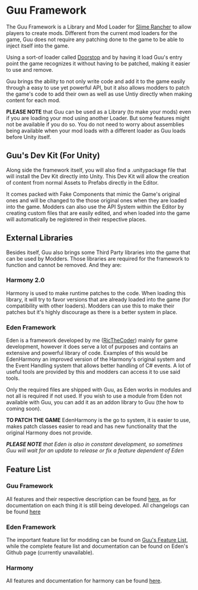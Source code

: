 # Guu Framework
The Guu Framework is a Library and Mod Loader for [Slime Rancher](https://store.steampowered.com/app/433340/Slime_Rancher/) to allow players to create mods. Different from the current mod loaders for the game, Guu does not require any patching done to the game to be able to inject itself into the game.

Using a sort-of loader called [Doorstop](https://github.com/NeighTools/UnityDoorstop) and by having it load Guu's entry point the game recognizes it without having to be patched, making it easier to use and remove.

Guu brings the ability to not only write code and add it to the game easily through a easy to use yet powerful API, but it also allows modders to patch the game's code to add their own as well as use Untiy directly when making content for each mod.

**PLEASE NOTE** that Guu can be used as a Library (to make your mods) even if you are loading your mod using another Loader. But some features might not be available if you do so. You do not need to worry about assemblies being available when your mod loads with a different loader as Guu loads before Unity itself.

## Guu's Dev Kit (For Unity)
Along side the framework itself, you will also find a .unitypackage file that will install the Dev Kit directly into Unity. This Dev Kit will allow the creation of content from normal Assets to Prefabs directly in the Editor.

It comes packed with Fake Components that mimic the Game's original ones and will be changed to the those original ones when they are loaded into the game. Modders can also use the API System within the Editor by creating custom files that are easily edited, and when loaded into the game will automatically be registered in their respective places.

## External Libraries
Besides itself, Guu also brings some Third Party libraries into the game that can be used by Modders. Those libraries are required for the framework to function and cannot be removed. And they are:

### Harmony 2.0
Harmony is used to make runtime patches to the code. When loading this library, it will try to favor versions that are already loaded into the game (for compatibility with other
loaders). Modders can use this to make their patches but it's highly discourage as there is a better system in place.

### Eden Framework
Eden is a framework developed by me ([RicTheCoder](https://ricthecoder.com/)) mainly for game development, however it does serve a lot of purposes and contains an extensive and powerful library of code. Examples of this would be EdenHarmony an improved version of the Harmony's original system and the Event Handling system that allows better handling of C# events. A lot of useful tools are provided by this and modders can access it to use said tools.

Only the required files are shipped with Guu, as Eden works in modules and not all is required if not used. If you wish to use a module from Eden not available with Guu, you can add it as an addon library to Guu (the how to coming soon).

**TO PATCH THE GAME** EdenHarmony is the go to system, it is easier to use, makes patch classes easier to read and has new functionality that the original Harmony does not provide.

_**PLEASE NOTE** that Eden is also in constant development, so sometimes Guu will wait for an update to release or fix a feature dependent of Eden_

## Feature List
### Guu Framework
All features and their respective description can be found [here](https://github.com/RicardoTheCoder/GuuFramework/blob/main/.features/guu.md), as for documentation on each thing it is still being developed. All changelogs can be found [here](https://github.com/RicardoTheCoder/GuuFramework/tree/main/.changelogs)

### Eden Framework
The important feature list for modding can be found on [Guu's Feature List](https://github.com/RicardoTheCoder/GuuFramework/blob/main/.features/[[0.1p-21312](../.changelogs/0.1p-21312.md)].md), while the complete feature list and documentation can be found on Eden's Github page (currently unavailable).

### Harmony
All features and documentation for harmony can be found [here](https://harmony.pardeike.net/articles/intro.html).
